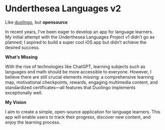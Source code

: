 # Underthesea Languages v2

Like [duolingo](https://www.duolingo.com/), but **opensource**

In recent years, I’ve been eager to develop an app for language learners. My initial attempt with the Underthesea Languages Project v1 didn’t go as planned; I aspired to build a super cool iOS app but didn’t achieve the desired success.

**What’s Missing**

With the rise of technologies like ChatGPT, learning subjects such as languages and math should be more accessible to everyone. However, I believe there are still crucial elements missing: a comprehensive learning map, motivational checkpoints, rewards, engaging multimedia content, and standardized certificates—all features that Duolingo implements exceptionally well.

**My Vision**

I aim to create a simple, open-source application for language learners. This app will enable users to track their progress, discover new content, and enjoy the learning process.